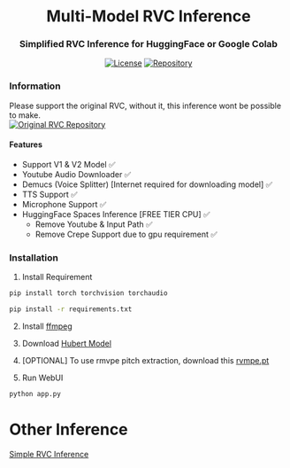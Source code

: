 <div align="center">

# Multi-Model RVC Inference
### Simplified RVC Inference for HuggingFace or Google Colab

[![License](https://img.shields.io/github/license/arkandash/Multi-Model-RVC-Inference?style=for-the-badge)](https://github.com/ArkanDash/Multi-Model-RVC-Inference/blob/master/LICENSE)
[![Repository](https://img.shields.io/badge/Github-Multi%20Model%20RVC%20Inference-blue?style=for-the-badge&logo=github)](https://github.com/ArkanDash/Multi-Model-RVC-Inference)
</div>

### Information
Please support the original RVC, without it, this inference wont be possible to make.<br />
[![Original RVC Repository](https://img.shields.io/badge/Github-Original%20RVC%20Repository-blue?style=for-the-badge&logo=github)](https://github.com/RVC-Project/Retrieval-based-Voice-Conversion-WebUI)
#### Features
- Support V1 & V2 Model ✅
- Youtube Audio Downloader ✅
- Demucs (Voice Splitter) [Internet required for downloading model] ✅
- TTS Support ✅
- Microphone Support ✅
- HuggingFace Spaces Inference [FREE TIER CPU] ✅
    - Remove Youtube & Input Path ✅
    - Remove Crepe Support due to gpu requirement ✅

### Installation

1. Install Requirement <br />
```bash
pip install torch torchvision torchaudio

pip install -r requirements.txt
```

2. Install [ffmpeg](https://ffmpeg.org/)

3. Download [Hubert Model](https://huggingface.co/lj1995/VoiceConversionWebUI/blob/main/hubert_base.pt) <br />

4. [OPTIONAL] To use rmvpe pitch extraction, download this [rvmpe.pt](https://huggingface.co/lj1995/VoiceConversionWebUI/blob/main/rmvpe.pt)

5. Run WebUI <br />
```bash
python app.py
```
# Other Inference
[Simple RVC Inference](https://github.com/ArkanDash/rvc-simple-inference)